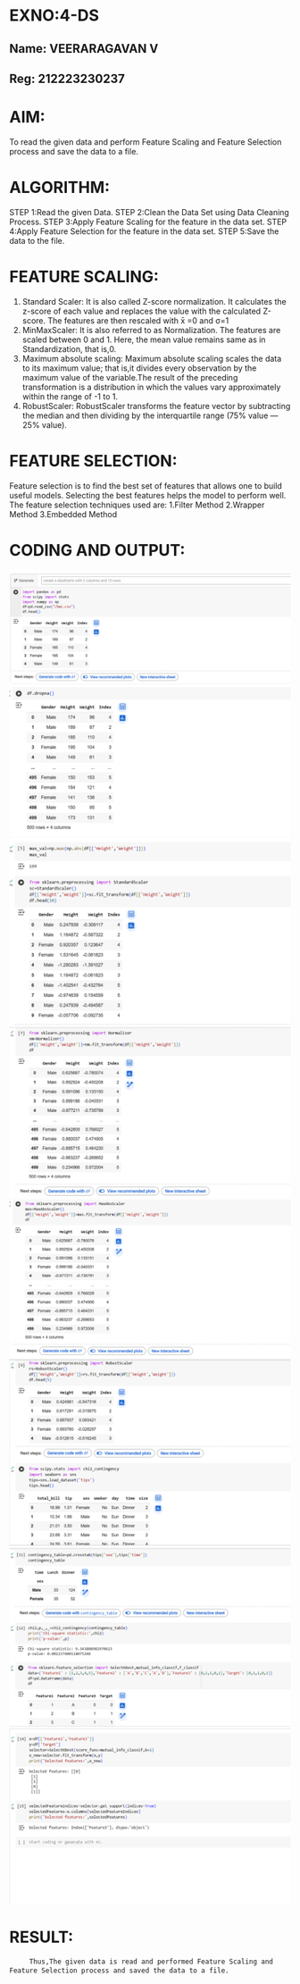 # EXNO:4-DS
## Name: VEERARAGAVAN V
## Reg: 212223230237
# AIM:
To read the given data and perform Feature Scaling and Feature Selection process and save the
data to a file.

# ALGORITHM:
STEP 1:Read the given Data.
STEP 2:Clean the Data Set using Data Cleaning Process.
STEP 3:Apply Feature Scaling for the feature in the data set.
STEP 4:Apply Feature Selection for the feature in the data set.
STEP 5:Save the data to the file.

# FEATURE SCALING:
1. Standard Scaler: It is also called Z-score normalization. It calculates the z-score of each value and replaces the value with the calculated Z-score. The features are then rescaled with x̄ =0 and σ=1
2. MinMaxScaler: It is also referred to as Normalization. The features are scaled between 0 and 1. Here, the mean value remains same as in Standardization, that is,0.
3. Maximum absolute scaling: Maximum absolute scaling scales the data to its maximum value; that is,it divides every observation by the maximum value of the variable.The result of the preceding transformation is a distribution in which the values vary approximately within the range of -1 to 1.
4. RobustScaler: RobustScaler transforms the feature vector by subtracting the median and then dividing by the interquartile range (75% value — 25% value).

# FEATURE SELECTION:
Feature selection is to find the best set of features that allows one to build useful models. Selecting the best features helps the model to perform well.
The feature selection techniques used are:
1.Filter Method
2.Wrapper Method
3.Embedded Method

# CODING AND OUTPUT:
![alt text](<Screenshot 2025-04-23 155920.png>)
![alt text](<Screenshot 2025-04-23 155929.png>)
![alt text](<Screenshot 2025-04-23 155937.png>)
![alt text](<Screenshot 2025-04-23 155947.png>)
![alt text](<Screenshot 2025-04-23 155956.png>)
![alt text](<Screenshot 2025-04-23 160007.png>)
![alt text](<Screenshot 2025-04-23 160019.png>)
![alt text](<Screenshot 2025-04-23 160031.png>)



# RESULT:
         Thus,The given data is read and performed Feature Scaling and Feature Selection process and saved the data to a file.
